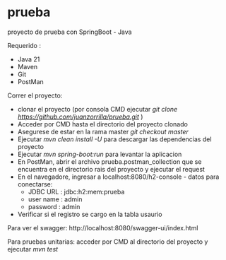# prueba
proyecto de prueba con SpringBoot - Java

Requerido : 
*  Java 21
*  Maven
*  Git
*  PostMan

Correr el proyecto:
*  clonar el proyecto (por consola CMD ejecutar  *git clone https://github.com/juanzorrilla/prueba.git* )
*  Acceder por CMD hasta el directorio del proyecto clonado
*  Asegurese de estar en la rama master *git checkout master*
*  Ejecutar *mvn clean install -U* para descargar las dependencias del proyecto
*  Ejecutar *mvn spring-boot:run* para levantar la aplicacion
*  En PostMan, abrir el archivo prueba.postman_collection que se encuentra en el directorio rais del proyecto y ejecutar el request
*  En el navegadore, ingresar a localhost:8080/h2-console - datos para conectarse:
    - JDBC URL : jdbc:h2:mem:prueba
    - user name : admin
    - password : admin
* Verificar si el registro se cargo en la tabla usaurio

Para ver el swagger:
http://localhost:8080/swagger-ui/index.html


Para pruebas unitarias: acceder por CMD al directorio del proyecto y ejecutar *mvn test*
